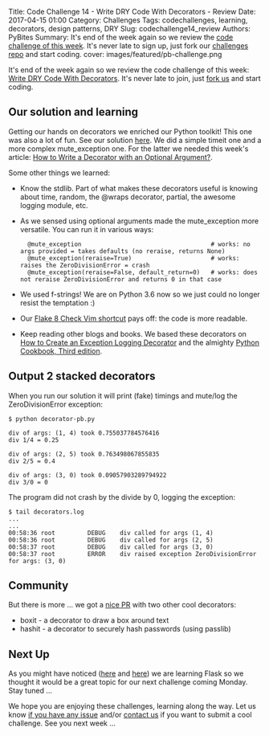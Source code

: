 Title: Code Challenge 14 - Write DRY Code With Decorators - Review
Date: 2017-04-15 01:00
Category: Challenges
Tags: codechallenges, learning, decorators, design patterns, DRY
Slug: codechallenge14_review
Authors: PyBites
Summary: It's end of the week again so we review the [code challenge of this week](http://pybit.es/codechallenge14.html). It's never late to sign up, just fork our [challenges repo](https://github.com/pybites/challenges) and start coding.
cover: images/featured/pb-challenge.png

It's end of the week again so we review the code challenge of this week: [Write DRY Code With Decorators](http://pybit.es/codechallenge14.html). It's never late to join, just [fork us](https://github.com/pybites/challenges) and start coding.

## Our solution and learning

Getting our hands on decorators we enriched our Python toolkit!  This one was also a lot of fun. See our solution [here](https://github.com/pybites/challenges/blob/solutions/14/decorator-pb.py). We did a simple timeit one and a more complex mute_exception one. For the latter we needed this week's article: [How to Write a Decorator with an Optional Argument?](http://pybit.es/decorator-optional-argument.html). 

Some other things we learned: 

* Know the stdlib. Part of what makes these decorators useful is knowing about time, random, the @wraps decorator, partial, the awesome logging module, etc.

* As we sensed using optional arguments made the mute_exception more versatile. You can run it in various ways: 

        @mute_exception                                    # works: no args provided = takes defaults (no reraise, returns None)
        @mute_exception(reraise=True)                      # works: raises the ZeroDivisionError = crash
        @mute_exception(reraise=False, default_return=0)   # works: does not reraise ZeroDivisionError and returns 0 in that case 

* We used f-strings! We are on Python 3.6 now so we just could no longer resist the temptation :)

* Our [Flake 8 Check Vim shortcut](http://pybit.es/vim-tricks.html) pays off: the code is more readable.

* Keep reading other blogs and books. We based these decorators on [How to Create an Exception Logging Decorator](https://www.blog.pythonlibrary.org/2016/06/09/python-how-to-create-an-exception-logging-decorator/) and the almighty [Python Cookbook, Third edition](https://www.amazon.com/dp/1449340377/?tag=pyb0f-20).

## Output 2 stacked decorators

When you run our solution it will print (fake) timings and mute/log the ZeroDivisionError exception:

	$ python decorator-pb.py

	div of args: (1, 4) took 0.755037784576416
	div 1/4 = 0.25

	div of args: (2, 5) took 0.763498067855835
	div 2/5 = 0.4

	div of args: (3, 0) took 0.09057903289794922
	div 3/0 = 0

The program did not crash by the divide by 0, logging the exception:

	$ tail decorators.log
	...
	...
	00:58:36 root         DEBUG    div called for args (1, 4)
	00:58:36 root         DEBUG    div called for args (2, 5)
	00:58:37 root         DEBUG    div called for args (3, 0)
	00:58:37 root         ERROR    div raised exception ZeroDivisionError for args: (3, 0)

## Community 

But there is more ... we got a [nice PR](https://github.com/pybites/challenges/blob/community/14/decorator-clamytoe.py) with two other cool decorators: 

* boxit - a decorator to draw a box around text
* hashit - a decorator to securely hash passwords (using passlib)

## Next Up

As you might have noticed ([here](http://pybit.es/beginning-flask.html) and [here](https://twitter.com/pybites/status/851896144594583552)) we are learning Flask so we thought it would be a great topic for our next challenge coming Monday. Stay tuned ...

We hope you are enjoying these challenges, learning along the way. Let us know [if you have any issue](https://github.com/pybites/challenges/issues/new) and/or [contact us](mailto:pybitesblog@gmail.com) if you want to submit a cool challenge. See you next week ...
